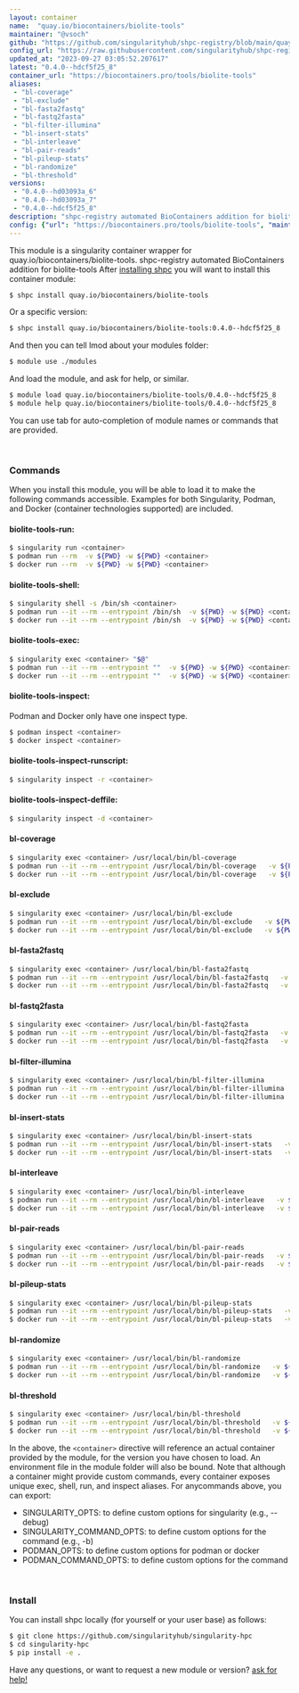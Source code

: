 ```yaml
---
layout: container
name:  "quay.io/biocontainers/biolite-tools"
maintainer: "@vsoch"
github: "https://github.com/singularityhub/shpc-registry/blob/main/quay.io/biocontainers/biolite-tools/container.yaml"
config_url: "https://raw.githubusercontent.com/singularityhub/shpc-registry/main/quay.io/biocontainers/biolite-tools/container.yaml"
updated_at: "2023-09-27 03:05:52.207617"
latest: "0.4.0--hdcf5f25_8"
container_url: "https://biocontainers.pro/tools/biolite-tools"
aliases:
 - "bl-coverage"
 - "bl-exclude"
 - "bl-fasta2fastq"
 - "bl-fastq2fasta"
 - "bl-filter-illumina"
 - "bl-insert-stats"
 - "bl-interleave"
 - "bl-pair-reads"
 - "bl-pileup-stats"
 - "bl-randomize"
 - "bl-threshold"
versions:
 - "0.4.0--hd03093a_6"
 - "0.4.0--hd03093a_7"
 - "0.4.0--hdcf5f25_8"
description: "shpc-registry automated BioContainers addition for biolite-tools"
config: {"url": "https://biocontainers.pro/tools/biolite-tools", "maintainer": "@vsoch", "description": "shpc-registry automated BioContainers addition for biolite-tools", "latest": {"0.4.0--hdcf5f25_8": "sha256:4ed3ae273da527ed2584b9dce9cbd57439d6d95ad4c175e2693a61c9b335f273"}, "tags": {"0.4.0--hd03093a_6": "sha256:63fb1431d4d78e1fd4c7bd30cd202a63c38aa47fb47d36d9270d7759b19eecc0", "0.4.0--hd03093a_7": "sha256:aab7b33cbbbeb79c8ed8073cb4180ac7c95b3fb62d2d8cb2dd2c9b702a621c9d", "0.4.0--hdcf5f25_8": "sha256:4ed3ae273da527ed2584b9dce9cbd57439d6d95ad4c175e2693a61c9b335f273"}, "docker": "quay.io/biocontainers/biolite-tools", "aliases": {"bl-coverage": "/usr/local/bin/bl-coverage", "bl-exclude": "/usr/local/bin/bl-exclude", "bl-fasta2fastq": "/usr/local/bin/bl-fasta2fastq", "bl-fastq2fasta": "/usr/local/bin/bl-fastq2fasta", "bl-filter-illumina": "/usr/local/bin/bl-filter-illumina", "bl-insert-stats": "/usr/local/bin/bl-insert-stats", "bl-interleave": "/usr/local/bin/bl-interleave", "bl-pair-reads": "/usr/local/bin/bl-pair-reads", "bl-pileup-stats": "/usr/local/bin/bl-pileup-stats", "bl-randomize": "/usr/local/bin/bl-randomize", "bl-threshold": "/usr/local/bin/bl-threshold"}}
---
```


This module is a singularity container wrapper for quay.io/biocontainers/biolite-tools.
shpc-registry automated BioContainers addition for biolite-tools
After [installing shpc](#install) you will want to install this container module:


```bash
$ shpc install quay.io/biocontainers/biolite-tools
```

Or a specific version:

```bash
$ shpc install quay.io/biocontainers/biolite-tools:0.4.0--hdcf5f25_8
```

And then you can tell lmod about your modules folder:

```bash
$ module use ./modules
```

And load the module, and ask for help, or similar.

```bash
$ module load quay.io/biocontainers/biolite-tools/0.4.0--hdcf5f25_8
$ module help quay.io/biocontainers/biolite-tools/0.4.0--hdcf5f25_8
```

You can use tab for auto-completion of module names or commands that are provided.

<br>

### Commands

When you install this module, you will be able to load it to make the following commands accessible.
Examples for both Singularity, Podman, and Docker (container technologies supported) are included.

#### biolite-tools-run:

```bash
$ singularity run <container>
$ podman run --rm  -v ${PWD} -w ${PWD} <container>
$ docker run --rm  -v ${PWD} -w ${PWD} <container>
```

#### biolite-tools-shell:

```bash
$ singularity shell -s /bin/sh <container>
$ podman run --it --rm --entrypoint /bin/sh  -v ${PWD} -w ${PWD} <container>
$ docker run --it --rm --entrypoint /bin/sh  -v ${PWD} -w ${PWD} <container>
```

#### biolite-tools-exec:

```bash
$ singularity exec <container> "$@"
$ podman run --it --rm --entrypoint ""  -v ${PWD} -w ${PWD} <container> "$@"
$ docker run --it --rm --entrypoint ""  -v ${PWD} -w ${PWD} <container> "$@"
```

#### biolite-tools-inspect:

Podman and Docker only have one inspect type.

```bash
$ podman inspect <container>
$ docker inspect <container>
```

#### biolite-tools-inspect-runscript:

```bash
$ singularity inspect -r <container>
```

#### biolite-tools-inspect-deffile:

```bash
$ singularity inspect -d <container>
```


#### bl-coverage

```bash
$ singularity exec <container> /usr/local/bin/bl-coverage
$ podman run --it --rm --entrypoint /usr/local/bin/bl-coverage   -v ${PWD} -w ${PWD} <container> -c " $@"
$ docker run --it --rm --entrypoint /usr/local/bin/bl-coverage   -v ${PWD} -w ${PWD} <container> -c " $@"
```


#### bl-exclude

```bash
$ singularity exec <container> /usr/local/bin/bl-exclude
$ podman run --it --rm --entrypoint /usr/local/bin/bl-exclude   -v ${PWD} -w ${PWD} <container> -c " $@"
$ docker run --it --rm --entrypoint /usr/local/bin/bl-exclude   -v ${PWD} -w ${PWD} <container> -c " $@"
```


#### bl-fasta2fastq

```bash
$ singularity exec <container> /usr/local/bin/bl-fasta2fastq
$ podman run --it --rm --entrypoint /usr/local/bin/bl-fasta2fastq   -v ${PWD} -w ${PWD} <container> -c " $@"
$ docker run --it --rm --entrypoint /usr/local/bin/bl-fasta2fastq   -v ${PWD} -w ${PWD} <container> -c " $@"
```


#### bl-fastq2fasta

```bash
$ singularity exec <container> /usr/local/bin/bl-fastq2fasta
$ podman run --it --rm --entrypoint /usr/local/bin/bl-fastq2fasta   -v ${PWD} -w ${PWD} <container> -c " $@"
$ docker run --it --rm --entrypoint /usr/local/bin/bl-fastq2fasta   -v ${PWD} -w ${PWD} <container> -c " $@"
```


#### bl-filter-illumina

```bash
$ singularity exec <container> /usr/local/bin/bl-filter-illumina
$ podman run --it --rm --entrypoint /usr/local/bin/bl-filter-illumina   -v ${PWD} -w ${PWD} <container> -c " $@"
$ docker run --it --rm --entrypoint /usr/local/bin/bl-filter-illumina   -v ${PWD} -w ${PWD} <container> -c " $@"
```


#### bl-insert-stats

```bash
$ singularity exec <container> /usr/local/bin/bl-insert-stats
$ podman run --it --rm --entrypoint /usr/local/bin/bl-insert-stats   -v ${PWD} -w ${PWD} <container> -c " $@"
$ docker run --it --rm --entrypoint /usr/local/bin/bl-insert-stats   -v ${PWD} -w ${PWD} <container> -c " $@"
```


#### bl-interleave

```bash
$ singularity exec <container> /usr/local/bin/bl-interleave
$ podman run --it --rm --entrypoint /usr/local/bin/bl-interleave   -v ${PWD} -w ${PWD} <container> -c " $@"
$ docker run --it --rm --entrypoint /usr/local/bin/bl-interleave   -v ${PWD} -w ${PWD} <container> -c " $@"
```


#### bl-pair-reads

```bash
$ singularity exec <container> /usr/local/bin/bl-pair-reads
$ podman run --it --rm --entrypoint /usr/local/bin/bl-pair-reads   -v ${PWD} -w ${PWD} <container> -c " $@"
$ docker run --it --rm --entrypoint /usr/local/bin/bl-pair-reads   -v ${PWD} -w ${PWD} <container> -c " $@"
```


#### bl-pileup-stats

```bash
$ singularity exec <container> /usr/local/bin/bl-pileup-stats
$ podman run --it --rm --entrypoint /usr/local/bin/bl-pileup-stats   -v ${PWD} -w ${PWD} <container> -c " $@"
$ docker run --it --rm --entrypoint /usr/local/bin/bl-pileup-stats   -v ${PWD} -w ${PWD} <container> -c " $@"
```


#### bl-randomize

```bash
$ singularity exec <container> /usr/local/bin/bl-randomize
$ podman run --it --rm --entrypoint /usr/local/bin/bl-randomize   -v ${PWD} -w ${PWD} <container> -c " $@"
$ docker run --it --rm --entrypoint /usr/local/bin/bl-randomize   -v ${PWD} -w ${PWD} <container> -c " $@"
```


#### bl-threshold

```bash
$ singularity exec <container> /usr/local/bin/bl-threshold
$ podman run --it --rm --entrypoint /usr/local/bin/bl-threshold   -v ${PWD} -w ${PWD} <container> -c " $@"
$ docker run --it --rm --entrypoint /usr/local/bin/bl-threshold   -v ${PWD} -w ${PWD} <container> -c " $@"
```



In the above, the `<container>` directive will reference an actual container provided
by the module, for the version you have chosen to load. An environment file in the
module folder will also be bound. Note that although a container
might provide custom commands, every container exposes unique exec, shell, run, and
inspect aliases. For anycommands above, you can export:

 - SINGULARITY_OPTS: to define custom options for singularity (e.g., --debug)
 - SINGULARITY_COMMAND_OPTS: to define custom options for the command (e.g., -b)
 - PODMAN_OPTS: to define custom options for podman or docker
 - PODMAN_COMMAND_OPTS: to define custom options for the command

<br>

### Install

You can install shpc locally (for yourself or your user base) as follows:

```bash
$ git clone https://github.com/singularityhub/singularity-hpc
$ cd singularity-hpc
$ pip install -e .
```

Have any questions, or want to request a new module or version? [ask for help!](https://github.com/singularityhub/singularity-hpc/issues)
